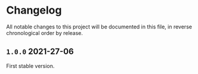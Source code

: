 # Changelog

All notable changes to this project will be documented in this file, in reverse chronological order by release.

## `1.0.0` 2021-27-06

First stable version.
